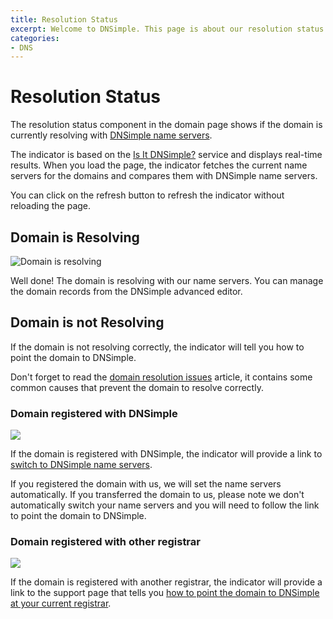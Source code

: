 ```yaml
---
title: Resolution Status
excerpt: Welcome to DNSimple. This page is about our resolution status indicator. Enjoy low cost hosted DNS services and an easy to use web interface.
categories:
- DNS
---
```


# Resolution Status

The resolution status component in the domain page shows if the domain is currently resolving with [DNSimple name servers](/articles/dnsimple-nameservers).

The indicator is based on the [Is It DNSimple?](http://isitdnsimple.com/) service and displays real-time results. When you load the page, the indicator fetches the current name servers for the domains and compares them with DNSimple name servers.

You can click on the refresh button to refresh the indicator without reloading the page.

## Domain is Resolving

![Domain is resolving](http://f.cl.ly/items/2Z0u0N131k3q0c1C1i06/resolution-status-resolving.png)

Well done! The domain is resolving with our name servers. You can manage the domain records from the DNSimple advanced editor.

## Domain is not Resolving

If the domain is not resolving correctly, the indicator will tell you how to point the domain to DNSimple.

Don't forget to read the [domain resolution issues](/articles/domain-resolution-issues) article, it contains some common causes that prevent the domain to resolve correctly.

### Domain registered with DNSimple

![](http://f.cl.ly/items/3V0V1H0x0C2M2K1J1612/resolution-status-notresolving-maintained.png)

If the domain is registered with DNSimple, the indicator will provide a link to [switch to DNSimple name servers](/articles/pointing-domain-to-dnsimple).

If you registered the domain with us, we will set the name servers automatically. If you transferred the domain to us, please note we don't automatically switch your name servers and you will need to follow the link to point the domain to DNSimple.

### Domain registered with other registrar

![](http://f.cl.ly/items/2z2c2g0a2T2D2S0e1s0v/resolution-status-notresolving-notmaintained.png)

If the domain is registered with another registrar, the indicator will provide a link to the support page that tells you [how to point the domain to DNSimple at your current registrar](/articles/delegating-dnsimple-hosted).

